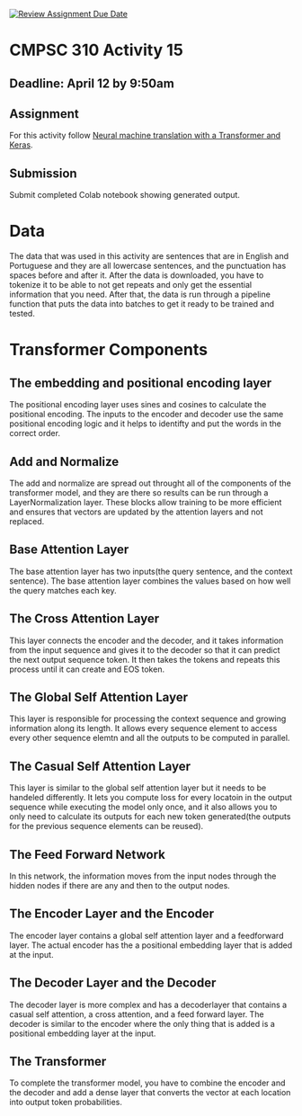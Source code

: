 [![Review Assignment Due Date](https://classroom.github.com/assets/deadline-readme-button-24ddc0f5d75046c5622901739e7c5dd533143b0c8e959d652212380cedb1ea36.svg)](https://classroom.github.com/a/ymop5HUw)
# CMPSC 310 Activity 15

## Deadline: April 12 by 9:50am

## Assignment

 For this activity follow [Neural machine translation with a Transformer and Keras](https://www.tensorflow.org/text/tutorials/transformer).

## Submission

Submit completed Colab notebook showing generated output.

# Data
The data that was used in this activity are sentences that are in English and Portuguese and they are all lowercase sentences, and the punctuation has spaces before and after it. After the data is downloaded, you have to tokenize it to be able to not get repeats and only get the essential information that you need. After that, the data is run through a pipeline function that puts the data into batches to get it ready to be trained and tested.

# Transformer Components

## The embedding and positional encoding layer
The positional encoding layer uses sines and cosines to calculate the positional encoding. The inputs to the encoder and decoder use the same positional encoding logic and it helps to identifty and put the words in the correct order.

## Add and Normalize
The add and normalize are spread out throught all of the components of the transformer model, and they are there so results can be run through a LayerNormalization layer. These blocks allow training to be more efficient and ensures that vectors are updated by the attention layers and not replaced.

## Base Attention Layer
The base attention layer has two inputs(the query sentence, and the context sentence). The base attention layer combines the values based on how well the query matches each key.

## The Cross Attention Layer
This layer connects the encoder and the decoder, and it takes information from the input sequence and gives it to the decoder so that it can predict the next output sequence token. It then takes the tokens and repeats this process until it can create and EOS token.

## The Global Self Attention Layer
This layer is responsible for processing the context sequence and growing information along its length. It allows every sequence element to access every other sequence elemtn and all the outputs to be computed in parallel.

## The Casual Self Attention Layer
This layer is similar to the global self attention layer but it needs to be handeled differently. It lets you compute loss for every locatoin in the output sequence while executing the model only once, and it also allows you to only need to calculate its outputs for each new token generated(the outputs for the previous sequence elements can be reused).

## The Feed Forward Network
In this network, the information moves from the input nodes through the hidden nodes if there are any and then to the output nodes.

## The Encoder Layer and the Encoder
The encoder layer contains a global self attention layer and a feedforward layer. The actual encoder has the a positional embedding layer that is added at the input.

## The Decoder Layer and the Decoder
The decoder layer is more complex and has a decoderlayer that contains a casual self attention, a cross attention, and a feed forward layer. The decoder is similar to the encoder where the only thing that is added is a positional embedding layer at the input.

## The Transformer
To complete the transformer model, you have to combine the encoder and the decoder and add a dense layer that converts the vector at each location into output token probabilities.
